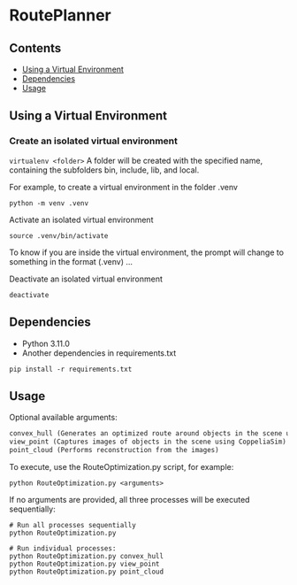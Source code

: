 # RoutePlanner

## Contents

- [Using a Virtual Environment](#using-a-virtual-environment)
- [Dependencies](#dependencies)  
- [Usage](#usage)


## Using a Virtual Environment

### Create an isolated virtual environment

`virtualenv <folder>` A folder will be created with the specified name, containing the subfolders bin, include, lib, and local.


For example, to create a virtual environment in the folder .venv

```
python -m venv .venv
```

Activate an isolated virtual environment
```
source .venv/bin/activate
```

To know if you are inside the virtual environment, the prompt will change to something in the format (.venv) ...

Deactivate an isolated virtual environment
```
deactivate
```


## Dependencies

- Python 3.11.0
- Another dependencies in requirements.txt
```
pip install -r requirements.txt
```

## Usage 
Optional available arguments:
```txt
convex_hull (Generates an optimized route around objects in the scene using COPS)
view_point (Captures images of objects in the scene using CoppeliaSim)
point_cloud (Performs reconstruction from the images)
```
To execute, use the RouteOptimization.py script, for example:
```
python RouteOptimization.py <arguments>
```
If no arguments are provided, all three processes will be executed sequentially:

```
# Run all processes sequentially
python RouteOptimization.py

# Run individual processes:
python RouteOptimization.py convex_hull
python RouteOptimization.py view_point 
python RouteOptimization.py point_cloud
```